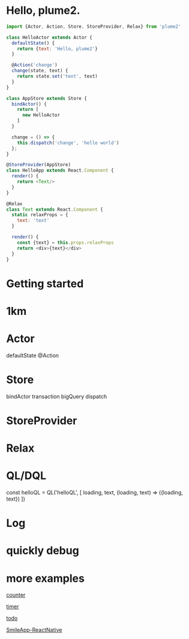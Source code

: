 # Hello, plume2.
```javascript
import {Actor, Action, Store, StoreProvider, Relax} from 'plume2'

class HelloActor extends Actor {
  defaultState() {
    return {text: 'Hello, plume2'}
  }

  @Action('change')
  change(state, text) {
    return state.set('text', text)
  }
}

class AppStore extends Store {
  bindActor() {
    return [
      new HelloActor
    ]
  }

  change = () => {
    this.dispatch('change', 'hello world')
  };
}

@StoreProvider(AppStore)
class HelloApp extends React.Component {
  render() {
    return <Text/>
  }
}

@Relax
class Text extends React.Component {
  static relaxProps = {
    text: 'text'
  }

  render() {
    const {text} = this.props.relaxProps
    return <div>{text}</div>
  }
}


```

# Getting started

# 1km

# Actor

defaultState
@Action

# Store

bindActor
transaction
bigQuery
dispatch


# StoreProvider

# Relax


# QL/DQL
const helloQL = QL('helloQL', [
  loading,
  text,
  (loading, text) => ({loading, text})
])

# Log

# quickly debug

# more examples

[counter](https://github.com/hufeng/plume2/tree/master/examples/counter)

[timer](https://github.com/hufeng/plume2/tree/master/examples/timer)

[todo](https://github.com/hufeng/plume2/tree/master/examples/todo)

[SmileApp-ReactNative](https://github.com/hufeng/plume2/tree/master/examples/SmileApp)
